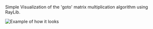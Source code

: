 Simple Visualization of the 'goto' matrix multiplication algorithm using RayLib.

![Example of how it looks](https://media.giphy.com/media/zIzv9r0y4EPnLTtmy0/giphy.gif)